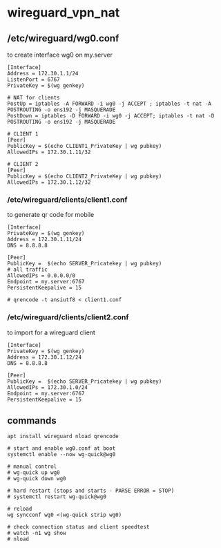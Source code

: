 # wireguard_vpn_nat

## /etc/wireguard/wg0.conf

to create interface wg0 on my.server

```
[Interface]
Address = 172.30.1.1/24
ListenPort = 6767
PrivateKey = $(wg genkey)

# NAT for clients
PostUp = iptables -A FORWARD -i wg0 -j ACCEPT ; iptables -t nat -A POSTROUTING -o ens192 -j MASQUERADE
PostDown = iptables -D FORWARD -i wg0 -j ACCEPT; iptables -t nat -D POSTROUTING -o ens192 -j MASQUERADE

# CLIENT 1
[Peer]
PublicKey = $(echo CLIENT1_PrivateKey | wg pubkey)
AllowedIPs = 172.30.1.11/32

# CLIENT 2
[Peer]
PublicKey = $(echo CLIENT2_PrivateKey | wg pubkey)
AllowedIPs = 172.30.1.12/32

```

### /etc/wireguard/clients/client1.conf

to generate qr code for mobile

```
[Interface]
PrivateKey = $(wg genkey)
Address = 172.30.1.11/24
DNS = 8.8.8.8

[Peer]
PublicKey =  $(echo SERVER_Pricatekey | wg pubkey)
# all traffic
AllowedIPs = 0.0.0.0/0
Endpoint = my.server:6767
PersistentKeepalive = 15

# qrencode -t ansiutf8 < client1.conf
```

### /etc/wireguard/clients/client2.conf

to import for a wireguard client

```
[Interface]
PrivateKey = $(wg genkey)
Address = 172.30.1.12/24
DNS = 8.8.8.8

[Peer]
PublicKey =  $(echo SERVER_Pricatekey | wg pubkey)
AllowedIPs = 172.30.1.0/24
Endpoint = my.server:6767
PersistentKeepalive = 15
```

## commands

```
apt install wireguard nload qrencode 

# start and enable wg0.conf at boot 
systemctl enable --now wg-quick@wg0

# manual control 
# wg-quick up wg0 
# wg-quick down wg0 

# hard restart (stops and starts - PARSE ERROR = STOP)
# systemctl restart wg-quick@wg0

# reload
wg syncconf wg0 <(wg-quick strip wg0)

# check connection status and client speedtest
# watch -n1 wg show
# nload
```
